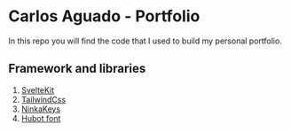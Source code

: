 # Carlos Aguado - Portfolio

In this repo you will find the code that I used to build my personal portfolio.

## Framework and libraries

1. [SvelteKit](https://kit.svelte.dev/)
2. [TailwindCss](https://tailwindcss.com/)
3. [NinkaKeys](https://github.com/ssleptsov/ninja-keys)
4. [Hubot font](https://github.com/mona-sanea)
